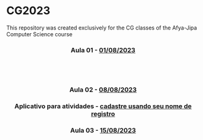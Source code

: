# CG2023
This repository was created exclusively for the CG classes of the Afya-Jipa Computer Science course
<h3 align="center">
  Aula 01 -  <a href="https://www.canva.com/design/DAFqUbxjY6A/QKnD-omh3BDo5RK2cAHpeQ/view?utm_content=DAFqUbxjY6A&utm_campaign=designshare&utm_medium=link&utm_source=publishsharelink/" target="_blank">01/08/2023</a>
   <br><br>
   <b></b>  
<b> </b>
   <br><br>
</h3>
</a>
<h3  align="center">

Aula 02 - <a href="https://www.canva.com/design/DAFq-5hgfnQ/1BBM5-_Akzulqm4whhaXSw/view?utm_content=DAFq-5hgfnQ&utm_campaign=designshare&utm_medium=link&utm_source=publishsharelink
/" target="_blank">08/08/2023</a>
</h3>

<h3  align="center">
Aplicativo para atividades - <a href="https://openprocessing.org/join/28A1F1/" target="blank"> cadastre usando seu nome de registro

</h3>
</a>
<h3  align="center">
Aula 03 - <a href="#
/" target="_blank">15/08/2023</a>
</h3>

